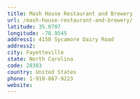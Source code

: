 ```yaml
---
title: Mash House Restaurant and Brewery
url: /mash-house-restaurant-and-brewery/
latitude: 35.0707
longitude: -78.9545
address1: 4150 Sycamore Dairy Road
address2: 
city: Fayetteville
state: North Carolina
code: 28303
country: United States
phone: 1-910-867-9223
website: 
---
```


